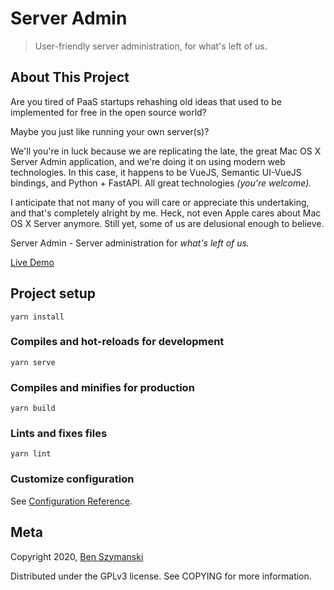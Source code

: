 # Server Admin

>User-friendly server administration, for
> what's left of us.

## About This Project

Are you tired of PaaS startups rehashing old
ideas that used to be implemented for free
in the open source world?

Maybe you just like running your own server(s)?

We'll you're in luck because we are replicating 
the late, the great Mac OS X Server Admin application, 
and we're doing it on using modern web technologies. 
In this case, it happens to be VueJS, Semantic 
UI-VueJS bindings, and Python + FastAPI. All great
technologies _(you're welcome)._

I anticipate that not many of you will care or appreciate this
undertaking, and that's completely alright by me. Heck,
not even Apple cares about Mac OS X Server anymore. Still
yet, some of us are delusional enough to believe.

Server Admin - Server administration for 
_what's left of us._

[Live Demo](https://server-admin.classicmacfinder.com)

## Project setup
```
yarn install
```

### Compiles and hot-reloads for development
```
yarn serve
```

### Compiles and minifies for production
```
yarn build
```

### Lints and fixes files
```
yarn lint
```

### Customize configuration
See [Configuration Reference](https://cli.vuejs.org/config/).

## Meta
Copyright 2020, [Ben Szymanski](https://bszyman.com)

Distributed under the GPLv3 license. See COPYING for more information.

